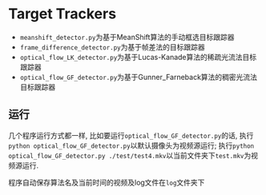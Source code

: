 # Target Trackers

- `meanshift_detector.py`为基于MeanShift算法的手动框选目标跟踪器
- `frame_difference_detector.py`为基于帧差法的目标跟踪器
- `optical_flow_LK_detector.py`为基于Lucas-Kanade算法的稀疏光流法目标跟踪器
- `optical_flow_GF_detector.py`为基于Gunner_Farneback算法的稠密光流法目标跟踪器

## 运行

几个程序运行方式都一样, 比如要运行`optical_flow_GF_detector.py`的话, 执行`python optical_flow_GF_detector.py`以默认摄像头为视频源运行; 执行`python optical_flow_GF_detector.py ./test/test4.mkv`以当前文件夹下`test.mkv`为视频源运行.

程序自动保存算法名及当前时间的视频及log文件在`log`文件夹下